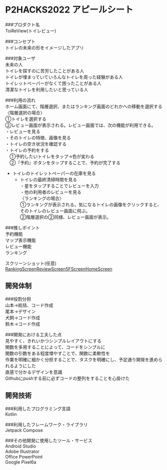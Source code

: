 # P2HACKS2022 アピールシート

###プロダクト名  
ToiReView(トイレビュー)

###コンセプト  
トイレの未来の形をイメージしたアプリ

###対象ユーザ  
未来の人  
トイレを探すのに苦労したことがある人  
トイレが埋まっていていろんなトイレを周った経験がある人  
トイレットペーパーがなくて困ったことがある人  
清潔なトイレを利用したいと思っている人  

###利用の流れ  
ホーム画面にて、階層選択、またはランキング画面のどれかへの移動を選択する  
〈階層選択の場合〉  
①トイレを選択する  
②レビュー画面が表示される。レビュー画面では、次の機能が利用できる。  
・レビューを見る  
・そのトイレの特徴、画像を見る  
・トイレの空き状況を確認する  
・トイレの予約をする  
　①予約したいトイレをタップ→色が変わる  
　②『予約』ボタンをタップすることで、予約が完了する  
- トイレのトイレットペーパーの在庫を見る  
  - トイレの最終清掃時間を見る  
・星をタップすることでレビューを入力  
・他の利用者のレビューを見る  
〈ランキングの場合〉  
①ランキングが表示される。気になるトイレの画像をクリックすると、そのトイレのレビュー画面に飛ぶ。  
②階層選択の②同様、レビュー画面が表示。  

###推しポイント  
予約機能  
マップ表示機能  
レビュー機能  
ランキング  

スクリーンショット(任意)  
[RankingScreen](https://user-images.githubusercontent.com/120159025/208278013-0f82cedc-e5dd-4680-9423-45612593496d.png)[ReviewScreen](https://user-images.githubusercontent.com/120159025/208278049-694ef2cf-6511-40d7-803c-10a7b4a9ac76.png)[5FScreen](https://user-images.githubusercontent.com/120159025/208278059-e1ae4554-9075-4886-8b1b-9cad5eeb7928.png)[HomeScreen](https://user-images.githubusercontent.com/120159025/208278063-24f2201b-915d-4821-935f-79729c5e9ca8.png)


## 開発体制  

###役割分担  
山本→総括、コード作成  
尾本→デザイン  
犬飼→コード作成  
鈴木→コード作成  

###開発における工夫した点  
見やすく、きれいかつシンプルレイアウトにする  
関数を多用することによって、コードをシンプルに  
関数の引数をある程度増やすことで、関数に柔軟性を  
作業を明確に細かく分担することで、タスクを明確にし、予定通り開発を進められるようにした  
直感で分かるデザインを意識  
Githubにpushする前に必ずコードの整列をすることを心掛けた  

## 開発技術  

###利用したプログラミング言語  
Kotlin  

###利用したフレームワーク・ライブラリ  
Jetpack Compose  

###その他開発に使用したツール・サービス  
Android Studio  
Adobe Illustrator  
Office PowerPoint  
Google Pixel6a  
